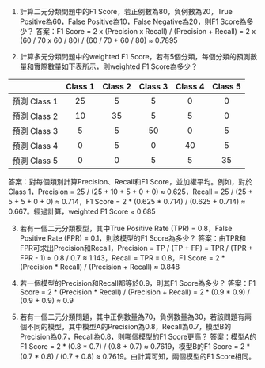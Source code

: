 1. 計算二元分類問題中的F1 Score，若正例數為80，負例數為20，True Positive為60，False Positive為10，False Negative為20，則F1 Score為多少？
答案：F1 Score = 2 x (Precision x Recall) / (Precision + Recall) = 2 x (60 / 70 x 60 / 80) / (60 / 70 + 60 / 80) ≈ 0.7895

2. 計算多元分類問題中的weighted F1 Score，若有5個分類，每個分類的預測數量和實際數量如下表所示，則weighted F1 Score為多少？

|           | Class 1 | Class 2 | Class 3 | Class 4 | Class 5 |
|:---------:|:-------:|:-------:|:-------:|:-------:|:-------:|
| 預測 Class 1 |    25   |    5    |    5    |    0    |    0    |
| 預測 Class 2 |    10   |    35   |    5    |    5    |    0    |
| 預測 Class 3 |    5    |    5    |    50   |    0    |    5    |
| 預測 Class 4 |    0    |    5    |    0    |    40   |    5    |
| 預測 Class 5 |    0    |    0    |    5    |    5    |    35   |

答案：對每個類別計算Precision、Recall和F1 Score，並加權平均。例如，對於Class 1，Precision = 25 / (25 + 10 + 5 + 0 + 0) ≈ 0.625，Recall = 25 / (25 + 5 + 5 + 0 + 0) ≈ 0.714，F1 Score = 2 * (0.625 * 0.714) / (0.625 + 0.714) ≈ 0.667。經過計算，weighted F1 Score ≈ 0.685

3. 若有一個二元分類模型，其中True Positive Rate (TPR) = 0.8，False Positive Rate (FPR) = 0.1，則該模型的F1 Score為多少？
答案：由TPR和FPR可求出Precision和Recall，Precision = TP / (TP + FP) = TPR / (TPR + FPR - 1) ≈ 0.8 / 0.7 ≈ 1.143，Recall = TPR = 0.8，F1 Score = 2 * (Precision * Recall) / (Precision + Recall) ≈ 0.848

4. 若一個模型的Precision和Recall都等於0.9，則其F1 Score為多少？
答案：F1 Score = 2 * (Precision * Recall) / (Precision + Recall) = 2 * (0.9 * 0.9) / (0.9 + 0.9) ≈ 0.9

5. 若有一個二元分類問題，其中正例數量為70，負例數量為30，若該問題有兩個不同的模型，其中模型A的Precision為0.8，Recall為0.7，模型B的Precision為0.7，Recall為0.8，則哪個模型的F1 Score更高？
答案：模型A的F1 Score = 2 * (0.8 * 0.7) / (0.8 + 0.7) ≈ 0.7619，模型B的F1 Score = 2 * (0.7 * 0.8) / (0.7 + 0.8) ≈ 0.7619。由計算可知，兩個模型的F1 Score相同。